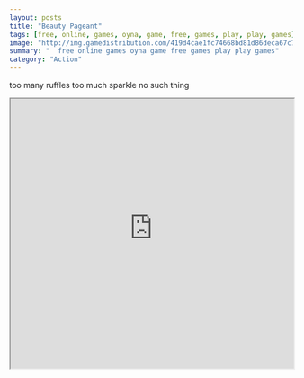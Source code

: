 ```yaml
---
layout: posts
title: "Beauty Pageant"
tags: [free, online, games, oyna, game, free, games, play, play, games]
image: "http://img.gamedistribution.com/419d4cae1fc74668bd81d86deca67c70.jpg"
summary: "  free online games oyna game free games play play games"
category: "Action"
---
```


too many ruffles too much sparkle no such thing

<iframe width="100%" height="480px;" src="http://flash.gamedistribution.com?game=419d4cae1fc74668bd81d86deca67c70"></iframe>
